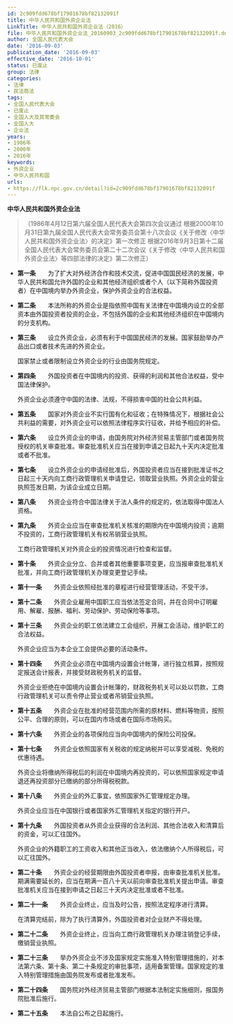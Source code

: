 ```yaml
---
id: 2c909fdd678bf17901678bf82132091f
title: 中华人民共和国外资企业法
LinkTitle: 中华人民共和国外资企业法（2016）
file: 中华人民共和国外资企业法_20160903_2c909fdd678bf17901678bf82132091f.docx
author: 全国人民代表大会
date: '2016-09-03'
publication_date: '2016-09-03'
effective_date: '2016-10-01'
status: 已废止
group: 法律
categories:
- 法律
- 民法商法
tags:
- 全国人民代表大会
- 已废止
- 全国人大及其常委会
- 全国人大
- 企业法
years:
- 1986年
- 2000年
- 2016年
keywords:
- 外资企业
- 中华人民共和国
urls:
- https://flk.npc.gov.cn/detail?id=2c909fdd678bf17901678bf82132091f
---
```


**中华人民共和国外资企业法**

> （1986年4月12日第六届全国人民代表大会第四次会议通过 根据2000年10月31日第九届全国人民代表大会常务委员会第十八次会议《关于修改〈中华人民共和国外资企业法〉的决定》第一次修正 根据2016年9月3日第十二届全国人民代表大会常务委员会第二十二次会议《关于修改〈中华人民共和国外资企业法〉等四部法律的决定》第二次修正）

- **第一条**　　为了扩大对外经济合作和技术交流，促进中国国民经济的发展，中华人民共和国允许外国的企业和其他经济组织或者个人（以下简称外国投资者）在中国境内举办外资企业，保护外资企业的合法权益。

- **第二条**　　本法所称的外资企业是指依照中国有关法律在中国境内设立的全部资本由外国投资者投资的企业，不包括外国的企业和其他经济组织在中国境内的分支机构。

- **第三条**　　设立外资企业，必须有利于中国国民经济的发展。国家鼓励举办产品出口或者技术先进的外资企业。

  国家禁止或者限制设立外资企业的行业由国务院规定。

- **第四条**　　外国投资者在中国境内的投资、获得的利润和其他合法权益，受中国法律保护。

  外资企业必须遵守中国的法律、法规，不得损害中国的社会公共利益。

- **第五条**　　国家对外资企业不实行国有化和征收；在特殊情况下，根据社会公共利益的需要，对外资企业可以依照法律程序实行征收，并给予相应的补偿。

- **第六条**　　设立外资企业的申请，由国务院对外经济贸易主管部门或者国务院授权的机关审查批准。审查批准机关应当在接到申请之日起九十天内决定批准或者不批准。

- **第七条**　　设立外资企业的申请经批准后，外国投资者应当在接到批准证书之日起三十天内向工商行政管理机关申请登记，领取营业执照。外资企业的营业执照签发日期，为该企业成立日期。

- **第八条**　　外资企业符合中国法律关于法人条件的规定的，依法取得中国法人资格。

- **第九条**　　外资企业应当在审查批准机关核准的期限内在中国境内投资；逾期不投资的，工商行政管理机关有权吊销营业执照。

  工商行政管理机关对外资企业的投资情况进行检查和监督。

- **第十条**　　外资企业分立、合并或者其他重要事项变更，应当报审查批准机关批准，并向工商行政管理机关办理变更登记手续。

- **第十一条**　　外资企业依照经批准的章程进行经营管理活动，不受干涉。

- **第十二条**　　外资企业雇用中国职工应当依法签定合同，并在合同中订明雇用、解雇、报酬、福利、劳动保护、劳动保险等事项。

- **第十三条**　　外资企业的职工依法建立工会组织，开展工会活动，维护职工的合法权益。

  外资企业应当为本企业工会提供必要的活动条件。

- **第十四条**　　外资企业必须在中国境内设置会计帐簿，进行独立核算，按照规定报送会计报表，并接受财政税务机关的监督。

  外资企业拒绝在中国境内设置会计帐簿的，财政税务机关可以处以罚款，工商行政管理机关可以责令停止营业或者吊销营业执照。

- **第十五条**　　外资企业在批准的经营范围内所需的原材料、燃料等物资，按照公平、合理的原则，可以在国内市场或者在国际市场购买。

- **第十六条**　　外资企业的各项保险应当向中国境内的保险公司投保。

- **第十七条**　　外资企业依照国家有关税收的规定纳税并可以享受减税、免税的优惠待遇。

  外资企业将缴纳所得税后的利润在中国境内再投资的，可以依照国家规定申请退还再投资部分已缴纳的部分所得税税款。

- **第十八条**　　外资企业的外汇事宜，依照国家外汇管理规定办理。

  外资企业应当在中国银行或者国家外汇管理机关指定的银行开户。

- **第十九条**　　外国投资者从外资企业获得的合法利润、其他合法收入和清算后的资金，可以汇往国外。

  外资企业的外籍职工的工资收入和其他正当收入，依法缴纳个人所得税后，可以汇往国外。

- **第二十条**　　外资企业的经营期限由外国投资者申报，由审查批准机关批准。期满需要延长的，应当在期满一百八十天以前向审查批准机关提出申请。审查批准机关应当在接到申请之日起三十天内决定批准或者不批准。

- **第二十一条**　　外资企业终止，应当及时公告，按照法定程序进行清算。

  在清算完结前，除为了执行清算外，外国投资者对企业财产不得处理。

- **第二十二条**　　外资企业终止，应当向工商行政管理机关办理注销登记手续，缴销营业执照。

- **第二十三条**　　举办外资企业不涉及国家规定实施准入特别管理措施的，对本法第六条、第十条、第二十条规定的审批事项，适用备案管理。国家规定的准入特别管理措施由国务院发布或者批准发布。

- **第二十四条**　　国务院对外经济贸易主管部门根据本法制定实施细则，报国务院批准后施行。

- **第二十五条**　　本法自公布之日起施行。
